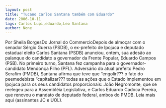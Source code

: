```yaml
---
layout: post
title: "Tucano Carlos Santana também com Eduardo"
date: 2006-10-11
tags: Carlos Lupi,eduardo,Leo Santana
author: None
---
```

Por Sheila BorgesDo Jornal do CommercioDepois de almoçar com o senador Sérgio Guerra (PSDB), o ex-prefeito de Ipojuca e deputado estadual eleito Carlos Santana (PSDB) anunciou, ontem, sua adesão ao palanque do candidato a governador da Frente Popular, Eduardo Campos (PSB).
No primeiro turno, Santana fez campanha para o governador-candidato Mendonça Filho (PFL). Adversário do atual prefeito Pedro Serafim (PMDB), Santana afirma que teve que “engolir??? o fato do peemedebista “capitalizar??? todas as ações que o Estado implementou em Ipojuca para os seus candidatos proporcionais: João Negromonte, que se reelegeu para a Assembléia Legislativa, e Carlos Eduardo Cadoca Pereira, que renovou o mandato de deputado federal, ambos do PMDB.
Leia mais aqui (assinantes JC e UOL). 